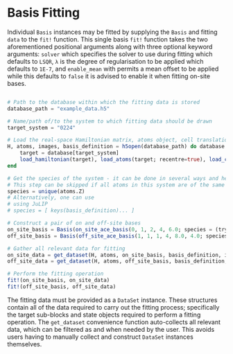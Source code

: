 # Basis Fitting
Individual `Basis` instances may be fitted by supplying the `Basis` and fitting `data` to the `fit!` function. This single basis `fit!` function takes the two aforementioned positional arguments along with three optional keyword arguments: `solver` which specifies the solver to use during fitting which defaults to `LSQR`, `λ` is the degree of regularisation to be applied which defaults to `1E-7`, and `enable_mean` with permits a mean offset to be applied while this defaults to `false` it is advised to enable it when fitting on-site bases.
```julia

# Path to the database within which the fitting data is stored
database_path = "example_data.h5"

# Name/path of/to the system to which fitting data should be drawn 
target_system = "0224"

# Load the real-space Hamiltonian matrix, atoms object, cell translation vectors, and basis set definition
H, atoms, images, basis_definition = h5open(database_path) do database
    target = database[target_system]
    load_hamiltonian(target), load_atoms(target; recentre=true), load_cell_translations(target), load_basis_set_definition(target)
end

# Get the species of the system - it can be done in several ways and here just comes one
# This step can be skipped if all atoms in this system are of the same type
species = unique(atoms.Z)
# Alternatively, one can use 
# using JuLIP
# species = [ keys(basis_definition)... ]

# Construct a pair of on and off-site bases
on_site_basis = Basis(on_site_ace_basis(0, 1, 2, 4, 6.0; species = (try species catch nothing end)), (14, 3, 4))
off_site_basis = Basis(off_site_ace_basis(1, 1, 1, 4, 8.0, 4.0; species = (try species catch nothing end)), (14, 14, 6, 6))

# Gather all relevant data for fitting 
on_site_data = get_dataset(H, atoms, on_site_basis, basis_definition, images)
off_site_data = get_dataset(H, atoms, off_site_basis, basis_definition, images)

# Perform the fitting operation
fit!(on_site_basis, on_site_data)
fit!(off_site_basis, off_site_data)

```

The fitting data must be provided as a `DataSet` instance. These structures contain all of the data required to carry out the fitting process; specifically the target sub-blocks and state objects required to perform a fitting operation. The `get_dataset` convenience function auto-collects all relevant data, which can be filtered as and when needed by the user. This avoids users having to manually collect and construct `DataSet` instances themselves.
